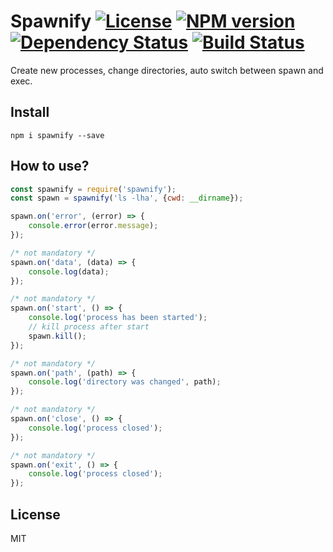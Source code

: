 # Spawnify [![License][LicenseIMGURL]][LicenseURL] [![NPM version][NPMIMGURL]][NPMURL] [![Dependency Status][DependencyStatusIMGURL]][DependencyStatusURL] [![Build Status][BuildStatusIMGURL]][BuildStatusURL]

[NPMIMGURL]:                https://img.shields.io/npm/v/spawnify.svg?style=flat
[BuildStatusIMGURL]:        https://img.shields.io/travis/coderaiser/spawnify/master.svg?style=flat
[DependencyStatusIMGURL]:   https://img.shields.io/david/coderaiser/spawnify.svg?style=flat
[LicenseIMGURL]:            https://img.shields.io/badge/license-MIT-317BF9.svg?style=flat
[NPMURL]:                   https://npmjs.org/package/spawnify "npm"
[BuildStatusURL]:           https://travis-ci.org/coderaiser/spawnify  "Build Status"
[DependencyStatusURL]:      https://david-dm.org/coderaiser/spawnify "Dependency Status"
[LicenseURL]:               https://tldrlegal.com/license/mit-license "MIT License"

Create new processes, change directories, auto switch between spawn and exec.

## Install

```
npm i spawnify --save
```

## How to use?

```js
const spawnify = require('spawnify');
const spawn = spawnify('ls -lha', {cwd: __dirname});

spawn.on('error', (error) => {
    console.error(error.message);
});

/* not mandatory */
spawn.on('data', (data) => {
    console.log(data);
});

/* not mandatory */
spawn.on('start', () => {
    console.log('process has been started');
    // kill process after start
    spawn.kill();
});

/* not mandatory */
spawn.on('path', (path) => {
    console.log('directory was changed', path);
});

/* not mandatory */
spawn.on('close', () => {
    console.log('process closed');
});

/* not mandatory */
spawn.on('exit', () => {
    console.log('process closed');
});
```

## License

MIT
